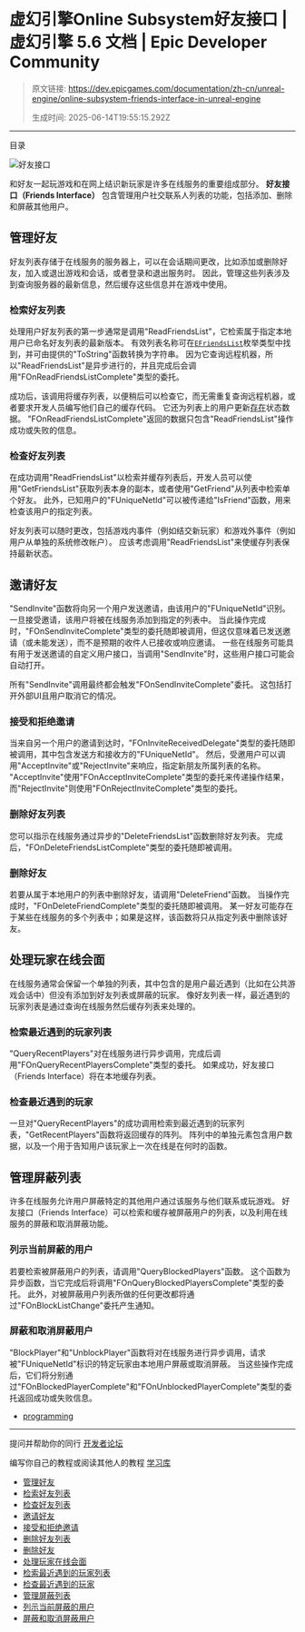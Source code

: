 # 虚幻引擎Online Subsystem好友接口 | 虚幻引擎 5.6 文档 | Epic Developer Community

> 原文链接: https://dev.epicgames.com/documentation/zh-cn/unreal-engine/online-subsystem-friends-interface-in-unreal-engine
> 
> 生成时间: 2025-06-14T19:55:15.292Z

---

目录

![好友接口](https://dev.epicgames.com/community/api/documentation/image/3f6abbbb-55ae-45fc-a1ad-f3e73e51e5e2?resizing_type=fill&width=1920&height=335)

和好友一起玩游戏和在网上结识新玩家是许多在线服务的重要组成部分。 **好友接口（Friends Interface）** 包含管理用户社交联系人列表的功能，包括添加、删除和屏蔽其他用户。

## 管理好友

好友列表存储于在线服务的服务器上，可以在会话期间更改，比如添加或删除好友，加入或退出游戏和会话，或者登录和退出服务时。 因此，管理这些列表涉及到查询服务器的最新信息，然后缓存这些信息并在游戏中使用。

### 检索好友列表

处理用户好友列表的第一步通常是调用"ReadFriendsList"，它检索属于指定本地用户已命名好友列表的最新版本。 有效列表名称可在[`EFriendsList`](/documentation/en-us/unreal-engine/API/Plugins/OnlineSubsystem/Interfaces/EFriendsLists__Type)枚举类型中找到，并可由提供的"ToString"函数转换为字符串。 因为它查询远程机器，所以"ReadFriendsList"是异步进行的，并且完成后会调用"FOnReadFriendsListComplete"类型的委托。

成功后，该调用将缓存列表，以便稍后可以检查它，而无需重复查询远程机器，或者要求开发人员编写他们自己的缓存代码。 它还为列表上的用户更新[存在](/documentation/zh-cn/unreal-engine/online-subsystem-presence-interface-in-unreal-engine)状态数据。 "FOnReadFriendsListComplete"返回的数据只包含"ReadFriendsList"操作成功或失败的信息。

### 检查好友列表

在成功调用"ReadFriendsList"以检索并缓存列表后，开发人员可以使用"GetFriendsList"获取列表本身的副本，或者使用"GetFriend"从列表中检索单个好友。 此外，已知用户的"FUniqueNetId"可以被传递给"IsFriend"函数，用来检查该用户的指定列表。

好友列表可以随时更改，包括游戏内事件（例如结交新玩家）和游戏外事件（例如用户从单独的系统修改帐户）。 应该考虑调用"ReadFriendsList"来使缓存列表保持最新状态。

## 邀请好友

"SendInvite"函数将向另一个用户发送邀请，由该用户的"FUniqueNetId"识别。 一旦接受邀请，该用户将被在线服务添加到指定的列表中。 当此操作完成时，"FOnSendInviteComplete"类型的委托随即被调用，但这仅意味着已发送邀请（或未能发送），而不是预期的收件人已接收或响应邀请。 一些在线服务可能具有用于发送邀请的自定义用户接口，当调用"SendInvite"时，这些用户接口可能会自动打开。

所有"SendInvite"调用最终都会触发"FOnSendInviteComplete"委托。 这包括打开外部UI且用户取消它的情况。

### 接受和拒绝邀请

当来自另一个用户的邀请到达时，"FOnInviteReceivedDelegate"类型的委托随即被调用，其中包含发送方和接收方的"FUniqueNetId"。 然后，受邀用户可以调用"AcceptInvite"或"RejectInvite"来响应，指定新朋友所属列表的名称。 "AcceptInvite"使用"FOnAcceptInviteComplete"类型的委托来传递操作结果，而"RejectInvite"则使用"FOnRejectInviteComplete"类型的委托。

### 删除好友列表

您可以指示在线服务通过异步的"DeleteFriendsList"函数删除好友列表。 完成后，"FOnDeleteFriendsListComplete"类型的委托随即被调用。

### 删除好友

若要从属于本地用户的列表中删除好友，请调用"DeleteFriend"函数。 当操作完成时，"FOnDeleteFriendComplete"类型的委托随即被调用。 某一好友可能存在于某些在线服务的多个列表中；如果是这样，该函数将只从指定列表中删除该好友。

## 处理玩家在线会面

在线服务通常会保留一个单独的列表，其中包含的是用户最近遇到（比如在公共游戏会话中）但没有添加到好友列表或屏蔽的玩家。 像好友列表一样，最近遇到的玩家列表是通过查询在线服务然后缓存列表来处理的。

### 检索最近遇到的玩家列表

"QueryRecentPlayers"对在线服务进行异步调用，完成后调用"FOnQueryRecentPlayersComplete"类型的委托。 如果成功，好友接口（Friends Interface）将在本地缓存列表。

### 检查最近遇到的玩家

一旦对"QueryRecentPlayers"的成功调用检索到最近遇到的玩家列表，"GetRecentPlayers"函数将返回缓存的阵列。 阵列中的单独元素包含用户数据，以及一个用于告知用户该玩家上一次在线是在何时的函数。

## 管理屏蔽列表

许多在线服务允许用户屏蔽特定的其他用户通过该服务与他们联系或玩游戏。 好友接口（Friends Interface）可以检索和缓存被屏蔽用户的列表，以及利用在线服务的屏蔽和取消屏蔽功能。

### 列示当前屏蔽的用户

若要检索被屏蔽用户的列表，请调用"QueryBlockedPlayers"函数。 这个函数为异步函数，当它完成后将调用"FOnQueryBlockedPlayersComplete"类型的委托。 此外，对被屏蔽用户列表所做的任何更改都将通过"FOnBlockListChange"委托产生通知。

### 屏蔽和取消屏蔽用户

"BlockPlayer"和"UnblockPlayer"函数将对在线服务进行异步调用，请求被"FUniqueNetId"标识的特定玩家由本地用户屏蔽或取消屏蔽。 当这些操作完成后，它们将分别通过"FOnBlockedPlayerComplete"和"FOnUnblockedPlayerComplete"类型的委托返回成功或失败信息。

-   [programming](https://dev.epicgames.com/community/search?query=programming)

* * *

提问并帮助你的同行 [开发者论坛](https://forums.unrealengine.com/categories?tag=unreal-engine)

编写你自己的教程或阅读其他人的教程 [学习库](https://dev.epicgames.com/community/unreal-engine/learning)

-   [管理好友](/documentation/zh-cn/unreal-engine/online-subsystem-friends-interface-in-unreal-engine#%E7%AE%A1%E7%90%86%E5%A5%BD%E5%8F%8B)
-   [检索好友列表](/documentation/zh-cn/unreal-engine/online-subsystem-friends-interface-in-unreal-engine#%E6%A3%80%E7%B4%A2%E5%A5%BD%E5%8F%8B%E5%88%97%E8%A1%A8)
-   [检查好友列表](/documentation/zh-cn/unreal-engine/online-subsystem-friends-interface-in-unreal-engine#%E6%A3%80%E6%9F%A5%E5%A5%BD%E5%8F%8B%E5%88%97%E8%A1%A8)
-   [邀请好友](/documentation/zh-cn/unreal-engine/online-subsystem-friends-interface-in-unreal-engine#%E9%82%80%E8%AF%B7%E5%A5%BD%E5%8F%8B)
-   [接受和拒绝邀请](/documentation/zh-cn/unreal-engine/online-subsystem-friends-interface-in-unreal-engine#%E6%8E%A5%E5%8F%97%E5%92%8C%E6%8B%92%E7%BB%9D%E9%82%80%E8%AF%B7)
-   [删除好友列表](/documentation/zh-cn/unreal-engine/online-subsystem-friends-interface-in-unreal-engine#%E5%88%A0%E9%99%A4%E5%A5%BD%E5%8F%8B%E5%88%97%E8%A1%A8)
-   [删除好友](/documentation/zh-cn/unreal-engine/online-subsystem-friends-interface-in-unreal-engine#%E5%88%A0%E9%99%A4%E5%A5%BD%E5%8F%8B)
-   [处理玩家在线会面](/documentation/zh-cn/unreal-engine/online-subsystem-friends-interface-in-unreal-engine#%E5%A4%84%E7%90%86%E7%8E%A9%E5%AE%B6%E5%9C%A8%E7%BA%BF%E4%BC%9A%E9%9D%A2)
-   [检索最近遇到的玩家列表](/documentation/zh-cn/unreal-engine/online-subsystem-friends-interface-in-unreal-engine#%E6%A3%80%E7%B4%A2%E6%9C%80%E8%BF%91%E9%81%87%E5%88%B0%E7%9A%84%E7%8E%A9%E5%AE%B6%E5%88%97%E8%A1%A8)
-   [检查最近遇到的玩家](/documentation/zh-cn/unreal-engine/online-subsystem-friends-interface-in-unreal-engine#%E6%A3%80%E6%9F%A5%E6%9C%80%E8%BF%91%E9%81%87%E5%88%B0%E7%9A%84%E7%8E%A9%E5%AE%B6)
-   [管理屏蔽列表](/documentation/zh-cn/unreal-engine/online-subsystem-friends-interface-in-unreal-engine#%E7%AE%A1%E7%90%86%E5%B1%8F%E8%94%BD%E5%88%97%E8%A1%A8)
-   [列示当前屏蔽的用户](/documentation/zh-cn/unreal-engine/online-subsystem-friends-interface-in-unreal-engine#%E5%88%97%E7%A4%BA%E5%BD%93%E5%89%8D%E5%B1%8F%E8%94%BD%E7%9A%84%E7%94%A8%E6%88%B7)
-   [屏蔽和取消屏蔽用户](/documentation/zh-cn/unreal-engine/online-subsystem-friends-interface-in-unreal-engine#%E5%B1%8F%E8%94%BD%E5%92%8C%E5%8F%96%E6%B6%88%E5%B1%8F%E8%94%BD%E7%94%A8%E6%88%B7)